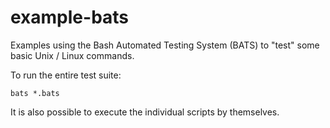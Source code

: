 # example-bats

Examples using the Bash Automated Testing System (BATS) to "test" some basic
Unix / Linux commands.

To run the entire test suite:

```shell
bats *.bats
```

It is also possible to execute the individual scripts by themselves.

